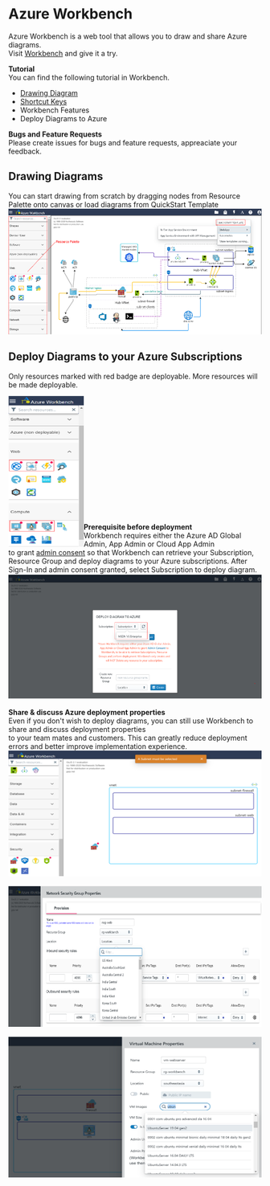 # Azure Workbench

Azure Workbench is a web tool that allows you to draw and share Azure diagrams. \
Visit [Workbench](https://www.azureworkbench.com/) and give it a try.

**Tutorial** \
You can find the following tutorial in Workbench.
* [Drawing Diagram](/tutorials/DrawingDiagram.md)
* [Shortcut Keys](/tutorials/ShortcutKeys.md)
* Workbench Features
* Deploy Diagrams to Azure

**Bugs and Feature Requests** \
Please create issues for bugs and feature requests, appreaciate your feedback.

## Drawing Diagrams

You can start drawing from scratch by dragging nodes from Resource Palette onto canvas or load diagrams from QuickStart Template \
<img src="./imgs/draw-rp-qt.png" width="600" height="250">

## Deploy Diagrams to your Azure Subscriptions

Only resources marked with red badge are deployable. More resources will be made deployable.
<p align="left">
    <img src="./imgs/draw-rd-redbadge.png" width="150" height="300" align="left" />
</p>
<br/>
<br/>
<br/>
<br/>
<br/>
<br/>
<br/>
<br/>
<br/>
<br/>
<br/>
<br/>
<br/>
<br/>

**Prerequisite before deployment**   
Workbench requires either the Azure AD Global Admin, App Admin or Cloud App Admin \
to grant [admin consent](https://docs.microsoft.com/en-us/azure/active-directory/manage-apps/grant-admin-consent) so that Workbench can retrieve your Subscription, Resource Group and deploy diagrams to your Azure subscriptions.
After Sign-In and admin consent granted, select Subscription to deploy diagram.
<img src="./imgs/deploy-subselect.png" width="600" height="250">  

**Share & discuss Azure deployment properties**  
Even if you don't wish to deploy diagrams, you can still use Workbench to share and discuss deployment properties  
to your team mates and customers. This can greatly reduce deployment errors and better improve implementation experience.  
<img src="./imgs/draw-resourcevalidation.png" width="600" height="250">
</br>
</br> 
<img src="./imgs/deploy-nsg.png" width="700" height="280">
</br>
</br>
<img src="./imgs/deploy-vmprop.png" width="700" height="280"> 

